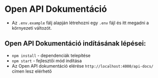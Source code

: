 # Open API Dokumentáció

- Az `.env.example` fálj alapján létrehozni egy `.env` fájl és itt megadni a környezeti változót.

## Open API Dokumentáció indításának lépései:
- `npm install` - dependenciák telepítése
- `npm start` - fejlesztői mód indítása
- Az Open API dokumentáció elérése `http://localhost:4000/api-docs/` címen lesz elérhető